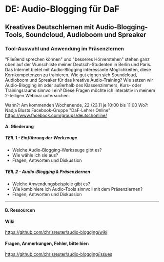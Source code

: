 DE: Audio-Blogging für DaF
==========================

## Kreatives Deutschlernen mit Audio-Blogging-Tools, Soundcloud, Audioboom und Spreaker
### Tool-Auswahl und Anwendung im Präsenzlernen

"Fließend sprechen können" und "besseres Hörverstehen" stehen ganz oben auf der Wunschliste meiner Deutsch-Studenten in Berlin und Paris. Das Internet bietet mit Audio-Blogging interessante Möglichkeiten, diese Kernkompetenzen zu trainieren. Wie gut eignen sich Soundcloud, Audioboom und Spreaker für das kreative Audio-Training? Wie setzen wir Audio-Blogging im oder außerhalb des Klassenzimmers, Kurs- oder Trainingsraums sinnvoll ein? Diese Fragen möchte ich interaktiv in meinem 2-teiligen Webinar untersuchen.

Wann?: Am kommenden Wochenende, 22./23.11 je 10:00 bis 11:00
Wo?: Nadja Blusts Facebook-Gruppe "DaF-Lehrer Online"
https://www.facebook.com/groups/deutschonline/

#### A. Gliederung

##### TEIL 1  - Einführung der Werkzeuge
* Welche Audio-Blogging-Werkzeuge gibt es?
* Wie wähle ich sie aus?
* Fragen, Antworten und Diskussion  
	
##### TEIL 2 - Audio-Blogging & Präsenzlernen  
* Welche Anwendungsbeispiele gibt es?	
* Wie kombiniere ich Audio-Tools sinnvoll mit dem Präsenzlernen?
* Fragen, Antworten und Diskussion  

***

#### B. Ressourcen
#### Wiki
https://github.com/chrisreuter/audio-blogging/wiki
#### Fragen, Anmerkungen, Fehler, bitte hier: 
https://github.com/chrisreuter/audio-blogging/issues
